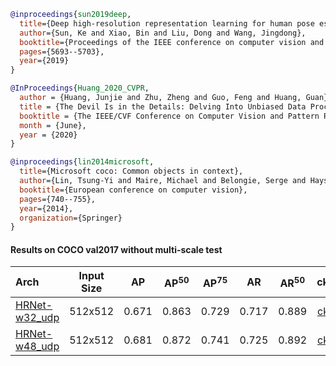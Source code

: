 <!-- [BACKBONE] -->

```bibtex
@inproceedings{sun2019deep,
  title={Deep high-resolution representation learning for human pose estimation},
  author={Sun, Ke and Xiao, Bin and Liu, Dong and Wang, Jingdong},
  booktitle={Proceedings of the IEEE conference on computer vision and pattern recognition},
  pages={5693--5703},
  year={2019}
}
```

<!-- [ALGORITHM] -->

```bibtex
@InProceedings{Huang_2020_CVPR,
  author = {Huang, Junjie and Zhu, Zheng and Guo, Feng and Huang, Guan},
  title = {The Devil Is in the Details: Delving Into Unbiased Data Processing for Human Pose Estimation},
  booktitle = {The IEEE/CVF Conference on Computer Vision and Pattern Recognition (CVPR)},
  month = {June},
  year = {2020}
}
```

<!-- [DATASET] -->

```bibtex
@inproceedings{lin2014microsoft,
  title={Microsoft coco: Common objects in context},
  author={Lin, Tsung-Yi and Maire, Michael and Belongie, Serge and Hays, James and Perona, Pietro and Ramanan, Deva and Doll{\'a}r, Piotr and Zitnick, C Lawrence},
  booktitle={European conference on computer vision},
  pages={740--755},
  year={2014},
  organization={Springer}
}
```

#### Results on COCO val2017 without multi-scale test

| Arch | Input Size | AP | AP<sup>50</sup> | AP<sup>75</sup> | AR | AR<sup>50</sup> | ckpt | log |
| :----------------- | :-----------: | :------: | :------: | :------: | :------: | :------: |:------: |:------: |
| [HRNet-w32_udp](/configs/body/2d_kpt_sview_rgb_img/associative_embedding/coco/hrnet_w32_coco_512x512_udp.py)  | 512x512 | 0.671 | 0.863 | 0.729 | 0.717 | 0.889 | [ckpt](https://download.openmmlab.com/mmpose/bottom_up/hrnet_w32_coco_512x512_udp-91663bf9_20210220.pth) | [log](https://download.openmmlab.com/mmpose/bottom_up/hrnet_w32_coco_512x512_udp_20210220.log.json) |
| [HRNet-w48_udp](/configs/body/2d_kpt_sview_rgb_img/associative_embedding/coco/hrnet_w48_coco_512x512_udp.py)  | 512x512 | 0.681 | 0.872 | 0.741 | 0.725 | 0.892 | [ckpt](https://download.openmmlab.com/mmpose/bottom_up/hrnet_w48_coco_512x512_udp-de08fd8c_20210222.pth) | [log](https://download.openmmlab.com/mmpose/bottom_up/hrnet_w48_coco_512x512_udp_20210222.log.json) |

